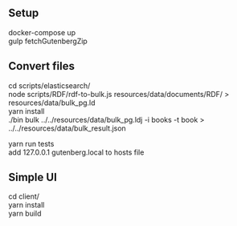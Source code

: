 ## Setup
docker-compose up <br/>
gulp fetchGutenbergZip <br/>
## Convert files
cd scripts/elasticsearch/ <br/>
node scripts/RDF/rdf-to-bulk.js resources/data/documents/RDF/ > resources/data/bulk_pg.ld <br/>
yarn install <br/>
./bin bulk ../../resources/data/bulk_pg.ldj -i books -t book > ../../resources/data/bulk_result.json <br/>

yarn run tests <br/>
add 127.0.0.1 gutenberg.local to hosts file <br/>

## Simple UI
cd client/ <br/>
yarn install <br/>
yarn build <br/>

